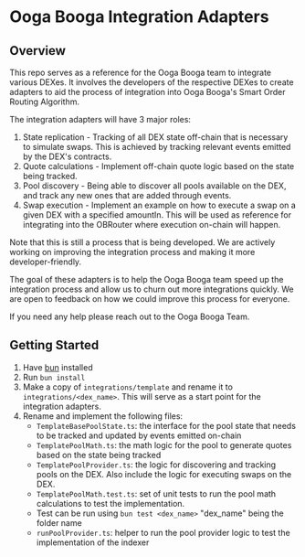 # Ooga Booga Integration Adapters

## Overview

This repo serves as a reference for the Ooga Booga team to integrate various DEXes. It involves the developers of the respective DEXes to create adapters to aid the process of integration into Ooga Booga's Smart Order Routing Algorithm.

The integration adapters will have 3 major roles:

1. State replication - Tracking of all DEX state off-chain that is necessary to simulate swaps. This is achieved by tracking relevant events emitted by the DEX's contracts.
2. Quote calculations - Implement off-chain quote logic based on the state being tracked.
3. Pool discovery - Being able to discover all pools available on the DEX, and track any new ones that are added through events.
4. Swap execution - Implement an example on how to execute a swap on a given DEX with a specified amountIn. This will be used as reference for integrating into the OBRouter where execution on-chain will happen.

Note that this is still a process that is being developed. We are actively working on improving the integration process and making it more developer-friendly.

The goal of these adapters is to help the Ooga Booga team speed up the integration process and allow us to churn out more integrations quickly. We are open to feedback on how we could improve this process for everyone.

If you need any help please reach out to the Ooga Booga Team.

## Getting Started

1. Have [bun](https://bun.sh/docs/installation) installed
2. Run `bun install`
3. Make a copy of `integrations/template` and rename it to `integrations/<dex_name>`. This will serve as a start point for the integration adapters.
4. Rename and implement the following files:
   - `TemplateBasePoolState.ts`: the interface for the pool state that needs to be tracked and updated by events emitted on-chain
   - `TemplatePoolMath.ts`: the math logic for the pool to generate quotes based on the state being tracked
   - `TemplatePoolProvider.ts`: the logic for discovering and tracking pools on the DEX. Also include the logic for executing swaps on the DEX.
   - `TemplatePoolMath.test.ts`: set of unit tests to run the pool math calculations to test the implementation.
    - Test can be run using `bun test <dex_name>` "dex_name" being the folder name
   - `runPoolProvider.ts`: helper to run the pool provider logic to test the implementation of the indexer
